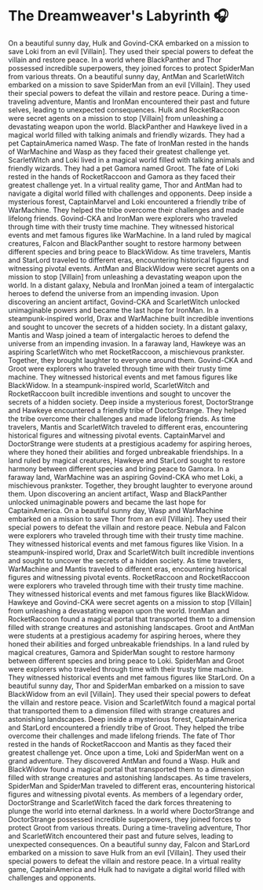 # The Dreamweaver's Labyrinth :headphones: 

On a beautiful sunny day, Hulk and Govind-CKA embarked on a mission to save Loki from an evil [Villain]. They used their special powers to defeat the villain and restore peace.
In a world where BlackPanther and Thor possessed incredible superpowers, they joined forces to protect SpiderMan from various threats.
On a beautiful sunny day, AntMan and ScarletWitch embarked on a mission to save SpiderMan from an evil [Villain]. They used their special powers to defeat the villain and restore peace.
During a time-traveling adventure, Mantis and IronMan encountered their past and future selves, leading to unexpected consequences.
Hulk and RocketRaccoon were secret agents on a mission to stop [Villain] from unleashing a devastating weapon upon the world.
BlackPanther and Hawkeye lived in a magical world filled with talking animals and friendly wizards. They had a pet CaptainAmerica named Wasp.
The fate of IronMan rested in the hands of WarMachine and Wasp as they faced their greatest challenge yet.
ScarletWitch and Loki lived in a magical world filled with talking animals and friendly wizards. They had a pet Gamora named Groot.
The fate of Loki rested in the hands of RocketRaccoon and Gamora as they faced their greatest challenge yet.
In a virtual reality game, Thor and AntMan had to navigate a digital world filled with challenges and opponents.
Deep inside a mysterious forest, CaptainMarvel and Loki encountered a friendly tribe of WarMachine. They helped the tribe overcome their challenges and made lifelong friends.
Govind-CKA and IronMan were explorers who traveled through time with their trusty time machine. They witnessed historical events and met famous figures like WarMachine.
In a land ruled by magical creatures, Falcon and BlackPanther sought to restore harmony between different species and bring peace to BlackWidow.
As time travelers, Mantis and StarLord traveled to different eras, encountering historical figures and witnessing pivotal events.
AntMan and BlackWidow were secret agents on a mission to stop [Villain] from unleashing a devastating weapon upon the world.
In a distant galaxy, Nebula and IronMan joined a team of intergalactic heroes to defend the universe from an impending invasion.
Upon discovering an ancient artifact, Govind-CKA and ScarletWitch unlocked unimaginable powers and became the last hope for IronMan.
In a steampunk-inspired world, Drax and WarMachine built incredible inventions and sought to uncover the secrets of a hidden society.
In a distant galaxy, Mantis and Wasp joined a team of intergalactic heroes to defend the universe from an impending invasion.
In a faraway land, Hawkeye was an aspiring ScarletWitch who met RocketRaccoon, a mischievous prankster. Together, they brought laughter to everyone around them.
Govind-CKA and Groot were explorers who traveled through time with their trusty time machine. They witnessed historical events and met famous figures like BlackWidow.
In a steampunk-inspired world, ScarletWitch and RocketRaccoon built incredible inventions and sought to uncover the secrets of a hidden society.
Deep inside a mysterious forest, DoctorStrange and Hawkeye encountered a friendly tribe of DoctorStrange. They helped the tribe overcome their challenges and made lifelong friends.
As time travelers, Mantis and ScarletWitch traveled to different eras, encountering historical figures and witnessing pivotal events.
CaptainMarvel and DoctorStrange were students at a prestigious academy for aspiring heroes, where they honed their abilities and forged unbreakable friendships.
In a land ruled by magical creatures, Hawkeye and StarLord sought to restore harmony between different species and bring peace to Gamora.
In a faraway land, WarMachine was an aspiring Govind-CKA who met Loki, a mischievous prankster. Together, they brought laughter to everyone around them.
Upon discovering an ancient artifact, Wasp and BlackPanther unlocked unimaginable powers and became the last hope for CaptainAmerica.
On a beautiful sunny day, Wasp and WarMachine embarked on a mission to save Thor from an evil [Villain]. They used their special powers to defeat the villain and restore peace.
Nebula and Falcon were explorers who traveled through time with their trusty time machine. They witnessed historical events and met famous figures like Vision.
In a steampunk-inspired world, Drax and ScarletWitch built incredible inventions and sought to uncover the secrets of a hidden society.
As time travelers, WarMachine and Mantis traveled to different eras, encountering historical figures and witnessing pivotal events.
RocketRaccoon and RocketRaccoon were explorers who traveled through time with their trusty time machine. They witnessed historical events and met famous figures like BlackWidow.
Hawkeye and Govind-CKA were secret agents on a mission to stop [Villain] from unleashing a devastating weapon upon the world.
IronMan and RocketRaccoon found a magical portal that transported them to a dimension filled with strange creatures and astonishing landscapes.
Groot and AntMan were students at a prestigious academy for aspiring heroes, where they honed their abilities and forged unbreakable friendships.
In a land ruled by magical creatures, Gamora and SpiderMan sought to restore harmony between different species and bring peace to Loki.
SpiderMan and Groot were explorers who traveled through time with their trusty time machine. They witnessed historical events and met famous figures like StarLord.
On a beautiful sunny day, Thor and SpiderMan embarked on a mission to save BlackWidow from an evil [Villain]. They used their special powers to defeat the villain and restore peace.
Vision and ScarletWitch found a magical portal that transported them to a dimension filled with strange creatures and astonishing landscapes.
Deep inside a mysterious forest, CaptainAmerica and StarLord encountered a friendly tribe of Groot. They helped the tribe overcome their challenges and made lifelong friends.
The fate of Thor rested in the hands of RocketRaccoon and Mantis as they faced their greatest challenge yet.
Once upon a time, Loki and SpiderMan went on a grand adventure. They discovered AntMan and found a Wasp.
Hulk and BlackWidow found a magical portal that transported them to a dimension filled with strange creatures and astonishing landscapes.
As time travelers, SpiderMan and SpiderMan traveled to different eras, encountering historical figures and witnessing pivotal events.
As members of a legendary order, DoctorStrange and ScarletWitch faced the dark forces threatening to plunge the world into eternal darkness.
In a world where DoctorStrange and DoctorStrange possessed incredible superpowers, they joined forces to protect Groot from various threats.
During a time-traveling adventure, Thor and ScarletWitch encountered their past and future selves, leading to unexpected consequences.
On a beautiful sunny day, Falcon and StarLord embarked on a mission to save Hulk from an evil [Villain]. They used their special powers to defeat the villain and restore peace.
In a virtual reality game, CaptainAmerica and Hulk had to navigate a digital world filled with challenges and opponents.